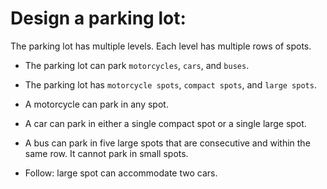 # Design a parking lot:
The parking lot has multiple levels. Each level has multiple rows of spots.
- The parking lot can park `motorcycles`, `cars`, and `buses`.
- The parking lot has `motorcycle spots`, `compact spots`, and `large spots`.
- A motorcycle can park in any spot.
- A car can park in either a single compact spot or a single large spot.
- A bus can park in five large spots that are consecutive and within the same row. It
cannot park in small spots.

- Follow: large spot can accommodate two cars.